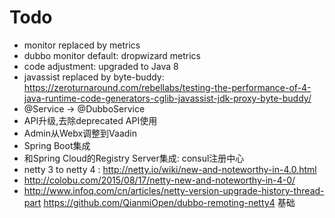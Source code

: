 Todo
================

* monitor replaced by metrics
* dubbo monitor default: dropwizard metrics
* code adjustment: upgraded to Java 8
* javassist replaced by byte-buddy: https://zeroturnaround.com/rebellabs/testing-the-performance-of-4-java-runtime-code-generators-cglib-javassist-jdk-proxy-byte-buddy/
* @Service -> @DubboService
* API升级,去除deprecated API使用
* Admin从Webx调整到Vaadin
* Spring Boot集成
* 和Spring Cloud的Registry Server集成: consul注册中心
* netty 3 to netty 4 : http://netty.io/wiki/new-and-noteworthy-in-4.0.html
* http://colobu.com/2015/08/17/netty-new-and-noteworthy-in-4-0/
* http://www.infoq.com/cn/articles/netty-version-upgrade-history-thread-part
https://github.com/QianmiOpen/dubbo-remoting-netty4 基础
